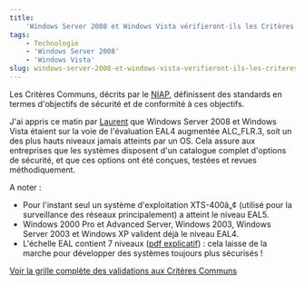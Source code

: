 ```yaml
---
title:
    'Windows Server 2008 et Windows Vista vérifieront-ils les Critères Communs ?'
tags:
    - Technologie
    - 'Windows Server 2008'
    - 'Windows Vista'
slug: windows-server-2008-et-windows-vista-verifieront-ils-les-criteres-communs
---
```


Les Critères Communs, décrits par le
[NIAP](https://www.niap-ccevs.org/index.cfm?&CFID=271507&CFTOKEN=510b74cc682fa98f-789578AF-A471-243B-5D522F6FC64D77AE),
définissent des standards en termes d'objectifs de sécurité et de conformité à
ces objectifs.

J'ai appris ce matin par
[Laurent](http://blogs.msdn.com/b/laurelle/archive/2007/08/21/windows-vista-et-windows-server-2008-en-route-pour-les-common-criteria.aspx)
que Windows Server 2008 et Windows Vista étaient sur la voie de l'évaluation
EAL4 augmentée ALC_FLR.3, soit un des plus hauts niveaux jamais atteints par un
OS. Cela assure aux entreprises que les systèmes disposent d'un catalogue
complet d'options de sécurité, et que ces options ont été conçues, testées et
revues méthodiquement.

A noter :

-   Pour l'instant seul un système d'exploitation XTS-400â„¢ (utilisé pour la
    surveillance des réseaux principalement) a atteint le niveau EAL5.
-   Windows 2000 Pro et Advanced Server, Windows 2003, Windows Server 2003 et
    Windows XP valident déjà le niveau EAL4.
-   L'échelle EAL contient 7 niveaux
    ([pdf explicatif](https://www.cetic.be/IMG/pdf/Crit_resCommuns-EricGheur-050602-V2.pdf))
    : cela laisse de la marche pour développer des systèmes toujours plus
    sécurisés !

[Voir la grille complète des validations aux Critères Communs](https://www.niap-ccevs.org/vpl/index.cfm?&CFID=271519&CFTOKEN=973221071fef4bd5-78A41556-051B-D9A8-D61482373D990FA9)
